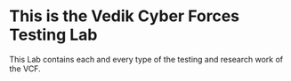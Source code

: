 # This is the Vedik Cyber Forces Testing Lab

This Lab contains each and every type of the testing and research work of the VCF.